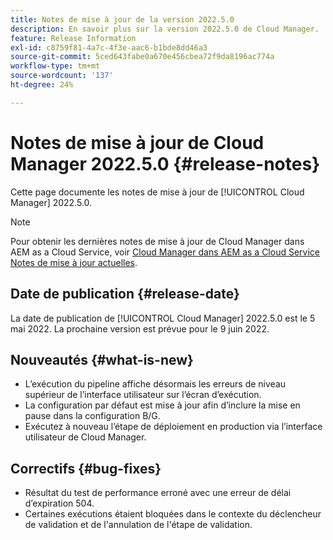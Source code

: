 ```yaml
---
title: Notes de mise à jour de la version 2022.5.0
description: En savoir plus sur la version 2022.5.0 de Cloud Manager.
feature: Release Information
exl-id: c8759f81-4a7c-4f3e-aac6-b1bde8dd46a3
source-git-commit: 5ced643fabe0a670e456cbea72f9da8196ac774a
workflow-type: tm+mt
source-wordcount: '137'
ht-degree: 24%

---
```


# Notes de mise à jour de Cloud Manager 2022.5.0 {#release-notes}

Cette page documente les notes de mise à jour de [!UICONTROL Cloud Manager] 2022.5.0.

>[!NOTE]
>
>Pour obtenir les dernières notes de mise à jour de Cloud Manager dans AEM as a Cloud Service, voir [Cloud Manager dans AEM as a Cloud Service Notes de mise à jour actuelles](https://experienceleague.adobe.com/en/docs/experience-manager-cloud-service/content/release-notes/cloud-manager/current).

## Date de publication {#release-date}

La date de publication de [!UICONTROL Cloud Manager] 2022.5.0 est le 5 mai 2022. La prochaine version est prévue pour le 9 juin 2022.

## Nouveautés {#what-is-new}

* L’exécution du pipeline affiche désormais les erreurs de niveau supérieur de l’interface utilisateur sur l’écran d’exécution.
* La configuration par défaut est mise à jour afin d’inclure la mise en pause dans la configuration B/G.
* Exécutez à nouveau l’étape de déploiement en production via l’interface utilisateur de Cloud Manager.

## Correctifs {#bug-fixes}

* Résultat du test de performance erroné avec une erreur de délai d’expiration 504.
* Certaines exécutions étaient bloquées dans le contexte du déclencheur de validation et de l&#39;annulation de l&#39;étape de validation.
